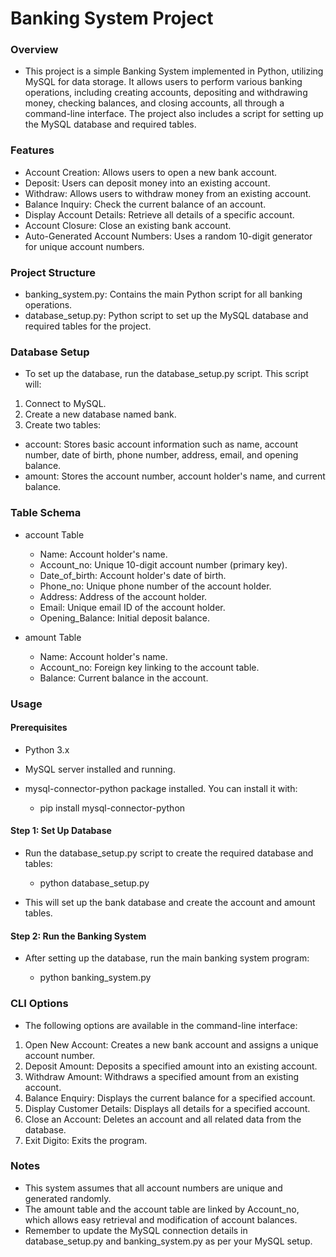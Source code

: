 # Banking System Project
### Overview
- This project is a simple Banking System implemented in Python, utilizing MySQL for data storage. It allows users to perform various banking operations, including creating accounts, depositing and withdrawing money, checking balances, and closing accounts, all through a command-line interface. The project also includes a script for setting up the MySQL database and required tables.

### Features
- Account Creation: Allows users to open a new bank account.
- Deposit: Users can deposit money into an existing account.
- Withdraw: Allows users to withdraw money from an existing account.
- Balance Inquiry: Check the current balance of an account.
- Display Account Details: Retrieve all details of a specific account.
- Account Closure: Close an existing bank account.
- Auto-Generated Account Numbers: Uses a random 10-digit generator for unique account numbers.

### Project Structure
* banking_system.py: Contains the main Python script for all banking operations.
* database_setup.py: Python script to set up the MySQL database and required tables for the project.

### Database Setup
- To set up the database, run the database_setup.py script. This script will:

1. Connect to MySQL.
2. Create a new database named bank.
3. Create two tables:
  - account: Stores basic account information such as name, account number, date of birth, phone number, address, email, and opening balance.
  - amount: Stores the account number, account holder's name, and current balance.

### Table Schema
* account Table

  - Name: Account holder's name.
  - Account_no: Unique 10-digit account number (primary key).
  - Date_of_birth: Account holder's date of birth.
  - Phone_no: Unique phone number of the account holder.
  - Address: Address of the account holder.
  - Email: Unique email ID of the account holder.
  - Opening_Balance: Initial deposit balance.
* amount Table

  - Name: Account holder's name.
  - Account_no: Foreign key linking to the account table.
  - Balance: Current balance in the account.

### Usage
  #### Prerequisites
  - Python 3.x

  - MySQL server installed and running.

  - mysql-connector-python package installed. You can install it with:

    - pip install mysql-connector-python
  #### Step 1: Set Up Database
  - Run the database_setup.py script to create the required database and tables:

    - python database_setup.py
  - This will set up the bank database and create the account and amount tables.

  #### Step 2: Run the Banking System
  - After setting up the database, run the main banking system program:

    - python banking_system.py

### CLI Options
- The following options are available in the command-line interface:

1. Open New Account: Creates a new bank account and assigns a unique account number.
2. Deposit Amount: Deposits a specified amount into an existing account.
3. Withdraw Amount: Withdraws a specified amount from an existing account.
4. Balance Enquiry: Displays the current balance for a specified account.
5. Display Customer Details: Displays all details for a specified account.
6. Close an Account: Deletes an account and all related data from the database.
7. Exit Digito: Exits the program.

### Notes
- This system assumes that all account numbers are unique and generated randomly.
- The amount table and the account table are linked by Account_no, which allows easy retrieval and modification of account balances.
- Remember to update the MySQL connection details in database_setup.py and banking_system.py as per your MySQL setup.
